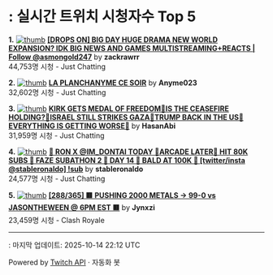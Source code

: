 # : 실시간 트위치 시청자수 Top 5

**1.** [![thumb](https://static-cdn.jtvnw.net/previews-ttv/live_user_zackrawrr-320x180.jpg)](https://twitch.tv/zackrawrr)
**[[DROPS ON] BIG DAY HUGE DRAMA NEW WORLD EXPANSION? IDK BIG NEWS AND GAMES MULTISTREAMING+REACTS | Follow  @asmongold247](https://twitch.tv/zackrawrr)** by **zackrawrr**<br>44,753명 시청  - Just Chatting

**2.** [![thumb](https://static-cdn.jtvnw.net/previews-ttv/live_user_anyme023-320x180.jpg)](https://twitch.tv/Anyme023)
**[LA PLANCHANYME CE SOIR](https://twitch.tv/Anyme023)** by **Anyme023**<br>32,602명 시청  - Just Chatting

**3.** [![thumb](https://static-cdn.jtvnw.net/previews-ttv/live_user_hasanabi-320x180.jpg)](https://twitch.tv/HasanAbi)
**[KIRK GETS MEDAL OF FREEDOM🚨IS THE CEASEFIRE HOLDING?🚨ISRAEL STILL STRIKES GAZA🚨TRUMP BACK IN THE US🚨EVERYTHING IS GETTING WORSE🚨](https://twitch.tv/HasanAbi)** by **HasanAbi**<br>31,959명 시청  - Just Chatting

**4.** [![thumb](https://static-cdn.jtvnw.net/previews-ttv/live_user_stableronaldo-320x180.jpg)](https://twitch.tv/stableronaldo)
**[📢 RON X @IM_DONTAI TODAY 📢ARCADE LATER📢 HIT 80K SUBS 📢 FAZE SUBATHON 2 📢 DAY 14 📢 BALD AT 100K 📢 [twitter/insta @stableronaldo] !sub](https://twitch.tv/stableronaldo)** by **stableronaldo**<br>24,577명 시청  - Just Chatting

**5.** [![thumb](https://static-cdn.jtvnw.net/previews-ttv/live_user_jynxzi-320x180.jpg)](https://twitch.tv/Jynxzi)
**[[288/365] 🟥 PUSHING 2000 METALS -> 99-0 vs JASONTHEWEEN @ 6PM EST 🟥](https://twitch.tv/Jynxzi)** by **Jynxzi**<br>23,459명 시청  - Clash Royale


---
: 마지막 업데이트: 2025-10-14 22:12 UTC

Powered by [Twitch API](https://dev.twitch.tv/docs/api/reference) · 자동화 봇
